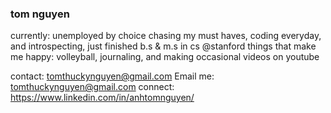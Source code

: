 
### tom nguyen
currently: unemployed by choice chasing my must haves, coding everyday, and introspecting,
just finished b.s & m.s in cs @stanford
things that make me happy: volleyball, journaling, and making occasional videos on youtube 

contact: tomthuckynguyen@gmail.com
Email me: tomthuckynguyen@gmail.com 
connect: https://www.linkedin.com/in/anhtomnguyen/  <br>

